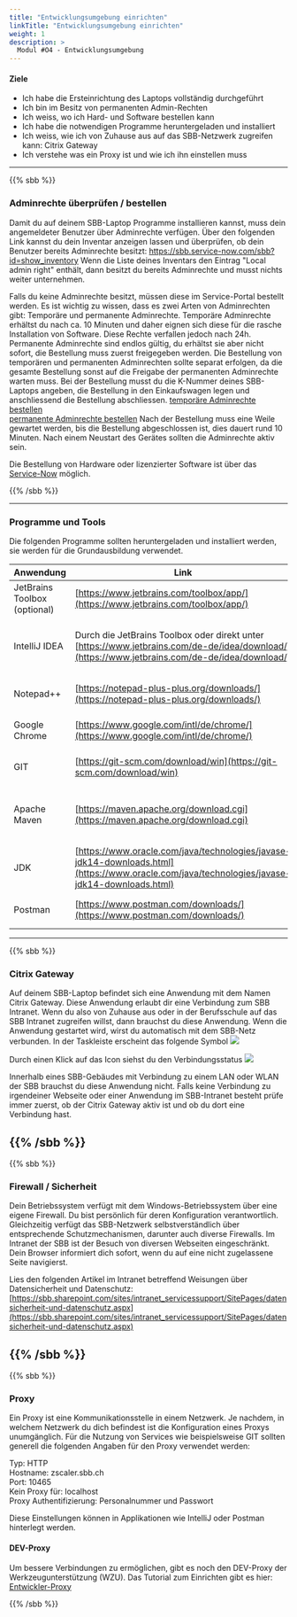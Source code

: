 ```yaml
---
title: "Entwicklungsumgebung einrichten"
linkTitle: "Entwicklungsumgebung einrichten"
weight: 1
description: >
  Modul #O4 - Entwicklungsumgebung
---
```


#### Ziele
* Ich habe die Ersteinrichtung des Laptops vollständig durchgeführt
* Ich bin im Besitz von permanenten Admin-Rechten
* Ich weiss, wo ich Hard- und Software bestellen kann
* Ich habe die notwendigen Programme heruntergeladen und installiert
* Ich weiss, wie ich von Zuhause aus auf das SBB-Netzwerk zugreifen kann: Citrix Gateway
* Ich verstehe was ein Proxy ist und wie ich ihn einstellen muss

---

{{% sbb %}}
### Adminrechte überprüfen / bestellen
Damit du auf deinem SBB-Laptop Programme installieren kannst, muss dein angemeldeter Benutzer über Adminrechte verfügen.
Über den folgenden Link kannst du dein Inventar anzeigen lassen und überprüfen, ob dein Benutzer bereits Adminrechte besitzt: https://sbb.service-now.com/sbb?id=show_inventory
Wenn die Liste deines Inventars den Eintrag "Local admin right" enthält, dann besitzt du bereits Adminrechte und musst nichts weiter unternehmen.

Falls du keine Adminrechte besitzt, müssen diese im Service-Portal bestellt werden. Es ist wichtig zu wissen, dass es zwei Arten von Adminrechten gibt: Temporäre und permanente Adminrechte.
Temporäre Adminrechte erhältst du nach ca. 10 Minuten und daher eignen sich diese für die rasche Installation von Software. Diese Rechte verfallen jedoch nach 24h.
Permanente Adminrechte sind endlos gültig, du erhältst sie aber nicht sofort, die Bestellung muss zuerst freigegeben werden.
Die Bestellung von temporären und permanenten Adminrechten sollte separat erfolgen, da die gesamte Bestellung sonst auf die Freigabe der permanenten Adminrechte warten muss.
Bei der Bestellung musst du die K-Nummer deines SBB-Laptops angeben, die Bestellung in den Einkaufswagen legen und anschliessend die Bestellung abschliessen.
[temporäre Adminrechte bestellen](https://sbb.service-now.com/sbb?id=sc_cat_item&sys_id=a24284474f621240846c119f0310c72f&sysparm_category=be320a324f92e740846c119f0310c7fc&catalog_id=-1)  
[permanente Adminrechte bestellen](https://sbb.service-now.com/sbb?id=sc_cat_item&sys_id=0f8ffb364f621240846c119f0310c72a&sysparm_category=be320a324f92e740846c119f0310c7fc&catalog_id=-1)
Nach der Bestellung muss eine Weile gewartet werden, bis die Bestellung abgeschlossen ist, dies dauert rund 10 Minuten. Nach einem Neustart des Gerätes sollten die Adminrechte aktiv sein.

Die Bestellung von Hardware oder lizenzierter Software ist über das [Service-Now](https://sbb.service-now.com/sbb?id=sc_home) möglich.


{{% /sbb %}}

---

### Programme und Tools

Die folgenden Programme sollten heruntergeladen und installiert werden, sie werden für die Grundausbildung verwendet.

| Anwendung                    | Link                                                                                                                                           | Zweck                                                                                         |
|------------------------------|------------------------------------------------------------------------------------------------------------------------------------------------|-----------------------------------------------------------------------------------------------|
| JetBrains Toolbox (optional) | [https://www.jetbrains.com/toolbox/app/](https://www.jetbrains.com/toolbox/app/)                                                               | Management für Entwicklungsumgebungen                                                         |
| IntelliJ IDEA                | Durch die JetBrains Toolbox oder direkt unter [https://www.jetbrains.com/de-de/idea/download/](https://www.jetbrains.com/de-de/idea/download/) | Entwicklungsumgebung {{% sbb %}}, beim Starten den Lizenzserver eintragen: http://intellij-license.sbb.ch {{% /sbb %}} |
| Notepad++                    | [https://notepad-plus-plus.org/downloads/](https://notepad-plus-plus.org/downloads/)                                                           | Erweiterter Texteditor mit vielen nützlichen Funktionen                                       |
| Google Chrome                | [https://www.google.com/intl/de/chrome/](https://www.google.com/intl/de/chrome/)                                                               | Web-Browser von Google mit sehr guten Entwickler-Funktionen                                   |
| GIT                          | [https://git-scm.com/download/win](https://git-scm.com/download/win)                                                                           | Zugriff auf das Versionsverwaltungssystem GIT                                                 |
| Apache Maven                 | [https://maven.apache.org/download.cgi](https://maven.apache.org/download.cgi)                                                                 | Build Management Tool von Apache, beim Herunterladen das Binary auswählen (nicht die Source)  |
| JDK                          | [https://www.oracle.com/java/technologies/javase-jdk14-downloads.html](https://www.oracle.com/java/technologies/javase-jdk14-downloads.html)   | Java Development Kit zur Herstellung von Java-Anwendungen                                     |
| Postman                      | [https://www.postman.com/downloads/](https://www.postman.com/downloads/)                                                                       | Anwendung zum Absetzen von Requests an REST-Schnittstellen                                    |

---

{{% sbb %}}
### Citrix Gateway

Auf deinem SBB-Laptop befindet sich eine Anwendung mit dem Namen Citrix Gateway. Diese Anwendung erlaubt dir eine Verbindung zum SBB Intranet.
Wenn du also von Zuhause aus oder in der Berufsschule auf das SBB Intranet zugreifen willst, dann brauchst du diese Anwendung.
Wenn die Anwendung gestartet wird, wirst du automatisch mit dem SBB-Netz verbunden. In der Taskleiste erscheint das folgende Symbol
![](../entwicklungsumgebung/1563099228.png)

Durch einen Klick auf das Icon siehst du den Verbindungsstatus
![](../entwicklungsumgebung/1563099230.png)

Innerhalb eines SBB-Gebäudes mit Verbindung zu einem LAN oder WLAN der SBB brauchst du diese Anwendung nicht.
Falls keine Verbindung zu irgendeiner Webseite oder einer Anwendung im SBB-Intranet besteht prüfe immer zuerst, ob der Citrix Gateway aktiv ist und ob du dort eine Verbindung hast.

{{% /sbb %}}
---
{{% sbb %}}
### Firewall / Sicherheit

Dein Betriebssystem verfügt mit dem Windows-Betriebssystem über eine eigene Firewall. Du bist persönlich für deren Konfiguration verantwortlich.
Gleichzeitig verfügt das SBB-Netzwerk selbstverständlich über entsprechende Schutzmechanismen, darunter auch diverse Firewalls.
Im Intranet der SBB ist der Besuch von diversen Webseiten eingeschränkt. Dein Browser informiert dich sofort, wenn du auf eine nicht zugelassene Seite navigierst.

Lies den folgenden Artikel im Intranet betreffend Weisungen über Datensicherheit und Datenschutz: [https://sbb.sharepoint.com/sites/intranet_servicessupport/SitePages/datensicherheit-und-datenschutz.aspx](https://sbb.sharepoint.com/sites/intranet_servicessupport/SitePages/datensicherheit-und-datenschutz.aspx)

{{% /sbb %}}
---

{{% sbb %}}
### Proxy

Ein Proxy ist eine Kommunikationsstelle in einem Netzwerk. Je nachdem, in welchem Netzwerk du dich befindest ist die Konfiguration eines Proxys unumgänglich.
Für die Nutzung von Services wie beispielsweise GIT sollten generell die folgenden Angaben für den Proxy verwendet werden:

Typ: HTTP<br>
Hostname: zscaler.sbb.ch<br>
Port: 10465<br>
Kein Proxy für: localhost<br>
Proxy Authentifizierung: Personalnummer und Passwort

Diese Einstellungen können in Applikationen wie IntelliJ oder Postman hinterlegt werden.

#### DEV-Proxy

Um bessere Verbindungen zu ermöglichen, gibt es noch den DEV-Proxy der Werkzeugunterstützung (WZU).
Das Tutorial zum Einrichten gibt es hier: [Entwickler-Proxy](https://confluence.sbb.ch/x/lQL8Nw)

{{% /sbb %}}